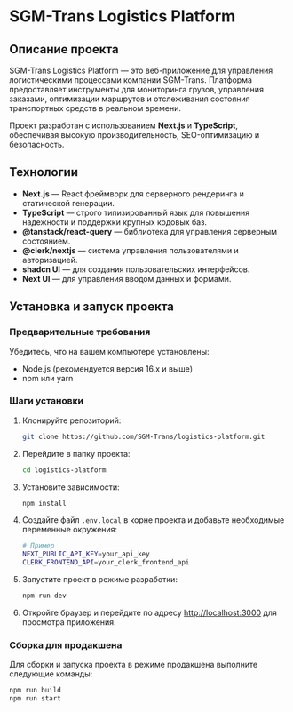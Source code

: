 # SGM-Trans Logistics Platform

## Описание проекта

SGM-Trans Logistics Platform — это веб-приложение для управления логистическими процессами компании SGM-Trans. Платформа предоставляет инструменты для мониторинга грузов, управления заказами, оптимизации маршрутов и отслеживания состояния транспортных средств в реальном времени.

Проект разработан с использованием **Next.js** и **TypeScript**, обеспечивая высокую производительность, SEO-оптимизацию и безопасность.

## Технологии

- **Next.js** — React фреймворк для серверного рендеринга и статической генерации.
- **TypeScript** — строго типизированный язык для повышения надежности и поддержки крупных кодовых баз.
- **@tanstack/react-query** — библиотека для управления серверным состоянием.
- **@clerk/nextjs** — система управления пользователями и авторизацией.
- **shadcn UI** — для создания пользовательских интерфейсов.
- **Next UI** — для управления вводом данных и формами.

## Установка и запуск проекта

### Предварительные требования

Убедитесь, что на вашем компьютере установлены:

- Node.js (рекомендуется версия 16.x и выше)
- npm или yarn

### Шаги установки

1. Клонируйте репозиторий:

    ```bash
    git clone https://github.com/SGM-Trans/logistics-platform.git
    ```

2. Перейдите в папку проекта:

    ```bash
    cd logistics-platform
    ```

3. Установите зависимости:

    ```bash
    npm install
    ```

4. Создайте файл `.env.local` в корне проекта и добавьте необходимые переменные окружения:

    ```bash
    # Пример
    NEXT_PUBLIC_API_KEY=your_api_key
    CLERK_FRONTEND_API=your_clerk_frontend_api
    ```

5. Запустите проект в режиме разработки:

    ```bash
    npm run dev
    ```

6. Откройте браузер и перейдите по адресу [http://localhost:3000](http://localhost:3000) для просмотра приложения.

### Сборка для продакшена

Для сборки и запуска проекта в режиме продакшена выполните следующие команды:

```bash
npm run build
npm run start
